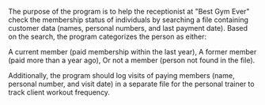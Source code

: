 The purpose of the program is to help the receptionist at "Best Gym Ever" check the membership status of individuals by searching a file containing customer data (names, personal numbers, and last payment date). 
Based on the search, the program categorizes the person as either:

A current member (paid membership within the last year),
A former member (paid more than a year ago),
Or not a member (person not found in the file).

Additionally, the program should log visits of paying members (name, personal number, and visit date) in a separate file for the personal trainer to track client workout frequency.
